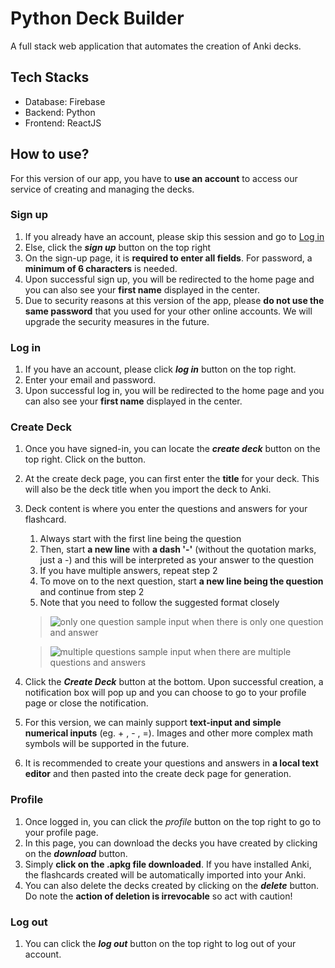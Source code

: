 # Python Deck Builder
A full stack web application that automates the creation of Anki decks.

## Tech Stacks
- Database: Firebase
- Backend: Python
- Frontend: ReactJS
  
## How to use?
For this version of our app, you have to **use an account** to access our service of creating and managing the decks. 

### Sign up
1.  If you already have an account, please skip this session and go to [Log in](#log-in)
2. Else, click the ***sign up*** button on the top right
3. On the sign-up page, it is **required to enter all fields**. For password, a **minimum of 6 characters** is needed.
4. Upon successful sign up, you will be redirected to the home page and you can also see your **first name** displayed in the center. 
5. Due to security reasons at this version of the app, please **do not use the same password** that you used for your other online accounts. We will upgrade the security measures in the future.

### Log in
1. If you have an account, please click ***log in*** button on the top right.
2. Enter your email and password.
3. Upon successful log in, you will be redirected to the home page and you can also see your **first name** displayed in the center.
   
### Create Deck
1. Once you have signed-in, you can locate the ***create deck*** button on the top right. Click on the button.
2. At the create deck page, you can first enter the **title** for your deck. This will also be the deck title when you import the deck to Anki.
3. Deck content is where you enter the questions and answers for your flashcard. 
   
   1. Always start with the first line being the question
   2. Then, start **a new line** with **a dash '-'** (without the quotation marks, just a -) and this will be interpreted as your answer to the question
   3. If you have multiple answers, repeat step 2
   4. To move on to the next question, start **a new line being the question** and continue from step 2
   5. Note that you need to follow the suggested format closely
   
   >![only one question](frontend/src/image/only1.png)
   >sample input when there is only one question and answer

   >![multiple questions](frontend/src/image/multipleQuestions.png)
   >sample input when there are multiple questions and answers

4. Click the ***Create Deck*** button at the bottom. Upon successful creation, a notification box will pop up and you can choose to go to your profile page or close the notification. 
5. For this version, we can mainly support **text-input and simple numerical inputs** (eg. + , - , =). Images and other more complex math symbols will be supported in the future.
6. It is recommended to create your questions and answers in **a local text editor** and then pasted into the create deck page for generation.

### Profile
1. Once logged in, you can click the *profile* button on the top right to go to your profile page.
2. In this page, you can download the decks you have created by clicking on the ***download*** button.
3. Simply **click on the .apkg file downloaded**. If you have installed Anki, the flashcards created will be automatically imported into your Anki.
4. You can also delete the decks created by clicking on the ***delete*** button. Do note the **action of deletion is irrevocable** so act with caution!

### Log out
1. You can click the ***log out*** button on the top right to log out of your account.


